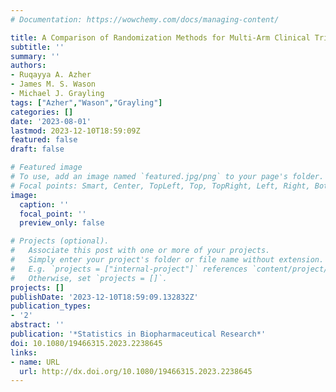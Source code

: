 ```yaml
---
# Documentation: https://wowchemy.com/docs/managing-content/

title: A Comparison of Randomization Methods for Multi-Arm Clinical Trials
subtitle: ''
summary: ''
authors:
- Ruqayya A. Azher
- James M. S. Wason
- Michael J. Grayling
tags: ["Azher","Wason","Grayling"]
categories: []
date: '2023-08-01'
lastmod: 2023-12-10T18:59:09Z
featured: false
draft: false

# Featured image
# To use, add an image named `featured.jpg/png` to your page's folder.
# Focal points: Smart, Center, TopLeft, Top, TopRight, Left, Right, BottomLeft, Bottom, BottomRight.
image:
  caption: ''
  focal_point: ''
  preview_only: false

# Projects (optional).
#   Associate this post with one or more of your projects.
#   Simply enter your project's folder or file name without extension.
#   E.g. `projects = ["internal-project"]` references `content/project/deep-learning/index.md`.
#   Otherwise, set `projects = []`.
projects: []
publishDate: '2023-12-10T18:59:09.132832Z'
publication_types:
- '2'
abstract: ''
publication: '*Statistics in Biopharmaceutical Research*'
doi: 10.1080/19466315.2023.2238645
links:
- name: URL
  url: http://dx.doi.org/10.1080/19466315.2023.2238645
---
```

